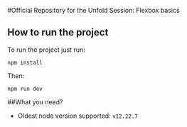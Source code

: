 #Official Repository for the Unfold Session: Flexbox basics

## How to run the project

To run the project just run:

```
npm install
```
Then:

```
npm run dev
```

##What you need?
- Oldest node version supported: `v12.22.7` 